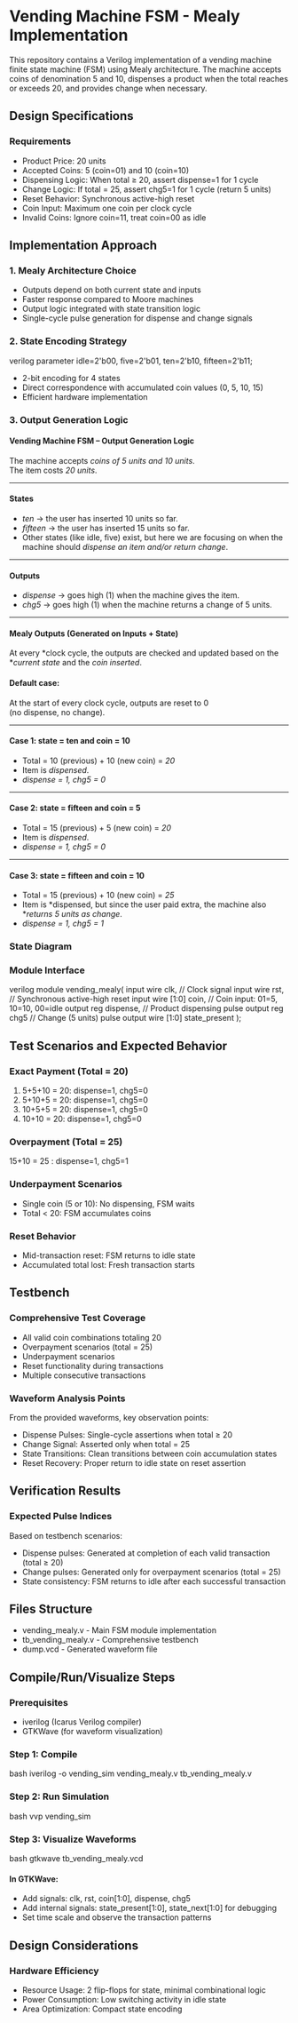 # Vending Machine FSM - Mealy Implementation

This repository contains a Verilog implementation of a vending machine finite state machine (FSM) using Mealy architecture. The machine accepts coins of denomination 5 and 10, dispenses a product when the total reaches or exceeds 20, and provides change when necessary.

## Design Specifications

### Requirements
- Product Price: 20 units
- Accepted Coins: 5 (coin=01) and 10 (coin=10)
- Dispensing Logic: When total ≥ 20, assert dispense=1 for 1 cycle
- Change Logic: If total = 25, assert chg5=1 for 1 cycle (return 5 units)
- Reset Behavior: Synchronous active-high reset
- Coin Input: Maximum one coin per clock cycle
- Invalid Coins: Ignore coin=11, treat coin=00 as idle


## Implementation Approach

### 1. Mealy Architecture Choice
- Outputs depend on both current state and inputs
- Faster response compared to Moore machines
- Output logic integrated with state transition logic
- Single-cycle pulse generation for dispense and change signals

### 2. State Encoding Strategy
verilog
parameter idle=2'b00, five=2'b01, ten=2'b10, fifteen=2'b11;

- 2-bit encoding for 4 states
- Direct correspondence with accumulated coin values (0, 5, 10, 15)
- Efficient hardware implementation

### 3. Output Generation Logic

#### Vending Machine FSM – Output Generation Logic

The machine accepts *coins of 5 units and 10 units*.  
The item costs *20 units*.

---

#### States
- *ten* → the user has inserted 10 units so far.  
- *fifteen* → the user has inserted 15 units so far.  
- Other states (like idle, five) exist, but here we are focusing on when the machine should *dispense an item and/or return change*. 
---

#### Outputs
- *dispense* → goes high (1) when the machine gives the item.  
- *chg5* → goes high (1) when the machine returns a change of 5 units.  

---

#### Mealy Outputs (Generated on Inputs + State)

At every *clock cycle, the outputs are checked and updated based on the **current state* and the *coin inserted*.

#### Default case:
At the start of every clock cycle, outputs are reset to 0  
(no dispense, no change).

---

#### Case 1: state = ten and coin = 10
- Total = 10 (previous) + 10 (new coin) = *20*  
- Item is *dispensed*.  
- *dispense = 1, chg5 = 0*  

---

#### Case 2: state = fifteen and coin = 5
- Total = 15 (previous) + 5 (new coin) = *20*  
- Item is *dispensed*.  
- *dispense = 1, chg5 = 0*  

---

#### Case 3: state = fifteen and coin = 10
- Total = 15 (previous) + 10 (new coin) = *25*  
- Item is *dispensed, but since the user paid extra, the machine also **returns 5 units as change*.  
- *dispense = 1, chg5 = 1*  



### State Diagram





### Module Interface
verilog
module vending_mealy(
    input  wire clk,        // Clock signal
    input  wire rst,        // Synchronous active-high reset
    input  wire [1:0] coin, // Coin input: 01=5, 10=10, 00=idle
    output reg  dispense,   // Product dispensing pulse
    output reg  chg5        // Change (5 units) pulse
    output wire [1:0] state_present
);



## Test Scenarios and Expected Behavior

### Exact Payment (Total = 20)

1. 5+5+10 = 20: dispense=1, chg5=0
2. 5+10+5 = 20: dispense=1, chg5=0
3. 10+5+5 = 20: dispense=1, chg5=0
4. 10+10 = 20: dispense=1, chg5=0


### Overpayment (Total = 25)
 15+10 = 25 : dispense=1, chg5=1 

### Underpayment Scenarios
- Single coin (5 or 10): No dispensing, FSM waits
- Total < 20: FSM accumulates coins

### Reset Behavior
- Mid-transaction reset: FSM returns to idle state
- Accumulated total lost: Fresh transaction starts

## Testbench 

### Comprehensive Test Coverage
- All valid coin combinations totaling 20
- Overpayment scenarios (total = 25)
- Underpayment scenarios
- Reset functionality during transactions
- Multiple consecutive transactions

### Waveform Analysis Points
From the provided waveforms, key observation points:

- Dispense Pulses: Single-cycle assertions when total ≥ 20
- Change Signal: Asserted only when total = 25
- State Transitions: Clean transitions between coin accumulation states
- Reset Recovery: Proper return to idle state on reset assertion


## Verification Results

### Expected Pulse Indices
Based on testbench scenarios:
- Dispense pulses: Generated at completion of each valid transaction (total ≥ 20)
- Change pulses: Generated only for overpayment scenarios (total = 25)
- State consistency: FSM returns to idle after each successful transaction


## Files Structure

- vending_mealy.v - Main FSM module implementation
- tb_vending_mealy.v - Comprehensive testbench
- dump.vcd - Generated waveform file


## Compile/Run/Visualize Steps

### Prerequisites
- iverilog (Icarus Verilog compiler)
- GTKWave (for waveform visualization)

### Step 1: Compile
bash
iverilog -o vending_sim vending_mealy.v tb_vending_mealy.v



### Step 2: Run Simulation
bash
vvp vending_sim



### Step 3: Visualize Waveforms
bash
gtkwave tb_vending_mealy.vcd



#### In GTKWave:
- Add signals: clk, rst, coin[1:0], dispense, chg5
- Add internal signals: state_present[1:0], state_next[1:0] for debugging
- Set time scale and observe the transaction patterns

## Design Considerations

### Hardware Efficiency
- Resource Usage: 2 flip-flops for state, minimal combinational logic
- Power Consumption: Low switching activity in idle state
- Area Optimization: Compact state encoding